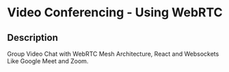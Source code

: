 # Video Conferencing - Using WebRTC


## Description
Group Video Chat with WebRTC Mesh Architecture, React and Websockets Like Google Meet and Zoom.

